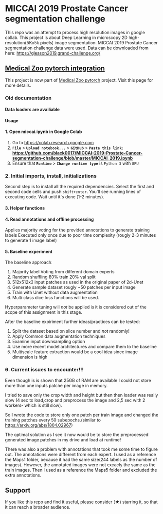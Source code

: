 # MICCAI 2019 Prostate Cancer segmentation challenge
This repo was an attempt to process high resolution images in google collab.
This project is about Deep Learning in microscopy 2D high-resolution(5Kx5k pixels) image segmentation.
MICCAI 2019 Prostate Cancer segmentation challenge data were used.
Data can be downloaded from here: https://gleason2019.grand-challenge.org/

## [Medical Zoo pytorch integration](https://github.com/black0017/MedicalZooPytorch "MedZoo")
This project is now part of [Medical Zoo pytorch](https://github.com/black0017/MedicalZooPytorch "MedZoo") project. Visit this page for more details. 




### Old documentation

#### Data loaders are availiable
#### Usage
#### 1. Open miccai.ipynb in Google Colab
1. Go to https://colab.research.google.com
2. **```File```** > **```Upload notebook...```** > **```GitHub```** > **```Paste this link:``` https://github.com/black0017/MICCAI-2019-Prostate-Cancer-segmentation-challenge/blob/master/MICCAI_2019.ipynb**
3. Ensure that **```Runtime```** > **```Change runtime type```** is ```Python 3``` with ```GPU```
### 2. Initial imports, install, initializations
Second step is to install all the required dependencies. Select the first and second code cells and push ```shift+enter```. You'll see running lines of executing code. Wait until it's done (1-2 minutes).
#### 3. Helper functions

#### 4. Read annotations and offline processing
Applies majority voting for the provided annotations to generate training labels
Executed only once due to poor time complexity (rougly 2-3 minutes to generate 1 image label)

#### 5. Baseline experiment
The baseline approach:
1. Majority label Voting from different domain experts
2. Random shuffling 80% train 20% val split
3. 512x512x3 input patches as used in the original paper of 2d-Unet
4. Generate sample dataset rougly ~50 patches per input image
5. Train with Unet without data augmentation
6. Multi class dice loss functions will be used.

Hyperparameter tuning will *not* be applied is it is considered out of the scope of this assignment in this stage.

After the baseline expiriment further ideas/practices can be tested:

1. Split the dataset based on slice number and *not* randomly!
2. Apply Common data augmentation techniques
3. Examine input downsampling option
4. Use more recent model architectures and compare them to the baseline
5. Multiscale feature extraction would be a cool idea since image dimension is high

### 6. Current issues to encounter!!!
Even though is is shown that 25GB of RAM are available I could not store more than one inputs patche per image in memory.

I tried to save only the crop width and height but then then loader was really slow (4 sec to load,crop and preprocess the image  and 2,5 sec with 2 workers- which is still slow).

So I wrote the code to store only one patch per train image and changed the training patches every 50 subepochs.(similar to https://arxiv.org/abs/1804.02967)

The optimal solution as I see it now would be to store the preprocessed generated image patches in my drive and load at runtime!

There was also a problem with annotations that took me some time to figure out. The annotations were different from each expert. I used as a reference the Maps1 folder, because it had the same size(244 labels as the number of images). However, the annotated images were not excacly the same as the train images. Then I used as a reference the Maps5 folder and excluded the extra annotations.

## Support 
If you like this repo and find it useful, please consider (★) starring it, so that it can reach a broader audience.
